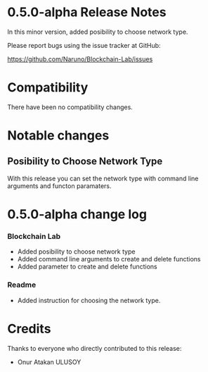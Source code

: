 0.5.0-alpha Release Notes
====================

In this minor version, added posibility to choose network type.

Please report bugs using the issue tracker at GitHub:

  <https://github.com/Naruno/Blockchain-Lab/issues>

Compatibility
==============

There have been no compatibility changes.

Notable changes
===============

## Posibility to Choose Network Type

With this release you can set the network type with command line arguments
and functon paramaters.

0.5.0-alpha change log
=================

### Blockchain Lab
- Added posibility to choose network type
- Added command line arguments to create and delete functions
- Added parameter to create and delete functions

### Readme
- Added instruction for choosing the network type.

Credits
=======

Thanks to everyone who directly contributed to this release:

- Onur Atakan ULUSOY
